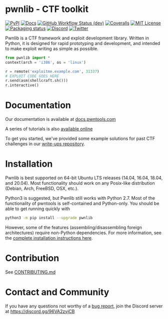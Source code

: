 # pwnlib - CTF toolkit

[![PyPI](https://img.shields.io/pypi/v/pwntools?style=flat)](https://pypi.python.org/pypi/pwntools/)
[![Docs](https://readthedocs.org/projects/pwntools/badge/?version=stable)](https://docs.pwntools.com/)
[![GitHub Workflow Status (dev)](https://img.shields.io/github/actions/workflow/status/Gallopsled/pwntools/ci.yml?branch=dev&logo=GitHub)](https://github.com/Gallopsled/pwntools/actions/workflows/ci.yml?query=branch%3Adev)
[![Coveralls](https://img.shields.io/coveralls/github/Gallopsled/pwntools/dev?logo=coveralls)](https://coveralls.io/github/Gallopsled/pwntools?branch=dev)
[![MIT License](https://img.shields.io/badge/license-MIT-blue.svg?style=flat)](http://choosealicense.com/licenses/mit/)
[![Packaging status](https://img.shields.io/repology/repositories/python:pwntools)](https://repology.org/project/python:pwntools/versions)
[![Discord](https://img.shields.io/discord/809590285687980052?label=Discord&style=plastic)](https://discord.gg/96VA2zvjCB)
[![Twitter](https://img.shields.io/twitter/follow/Pwnlib)](https://twitter.com/pwntools)

Pwnlib is a CTF framework and exploit development library. Written in Python, it is designed for rapid prototyping and development, and intended to make exploit writing as simple as possible.

```python
from pwnlib import *
context(arch = 'i386', os = 'linux')

r = remote('exploitme.example.com', 31337)
# EXPLOIT CODE GOES HERE
r.send(asm(shellcraft.sh()))
r.interactive()
```

# Documentation

Our documentation is available at [docs.pwntools.com](https://docs.pwntools.com/)

A series of tutorials is also [available online](https://github.com/Gallopsled/pwntools-tutorial#readme)

To get you started, we've provided some example solutions for past CTF challenges in our [write-ups repository](https://github.com/Gallopsled/pwntools-write-ups).

# Installation

Pwnlib is best supported on 64-bit Ubuntu LTS releases (14.04, 16.04, 18.04, and 20.04).  Most functionality should work on any Posix-like distribution (Debian, Arch, FreeBSD, OSX, etc.).  

Python3 is suggested, but Pwnlib still works with Python 2.7.  Most of the functionality of pwntools is self-contained and Python-only.  You should be able to get running quickly with

```sh
python3 -m pip install --upgrade pwnlib
```


However, some of the features (assembling/disassembling foreign architectures) require non-Python dependencies.  For more information, see the [complete installation instructions here](https://docs.pwntools.com/en/stable/install.html).


# Contribution

See [CONTRIBUTING.md](CONTRIBUTING.md)

# Contact and Community
If you have any questions not worthy of a [bug report](https://github.com/Gallopsled/pwntools/issues), join the Discord server at https://discord.gg/96VA2zvjCB